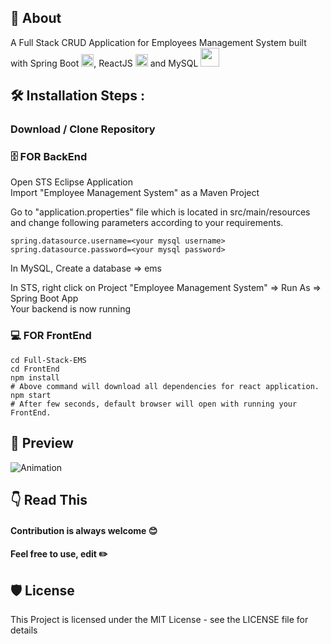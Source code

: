 ## 📌 About
A Full Stack CRUD Application for Employees Management System built with Spring Boot <img src="https://emojis.slackmojis.com/emojis/images/1643515009/10387/spring-boot.png?1643515009" width="20"></img>, ReactJS <img src="https://emojis.slackmojis.com/emojis/images/1643514155/1161/react.png?1643514155" width="20"></img> and MySQL <img src="https://emojis.slackmojis.com/emojis/images/1643514462/4439/mysql.png?1643514462" width="30"></img>

## 🛠️ Installation Steps :
### Download / Clone Repository
### 🗄️ FOR BackEnd
Open STS Eclipse Application           
Import "Employee Management System" as a Maven Project      

Go to "application.properties" file which is located in src/main/resources           
and change following parameters according to your requirements.             
~~~
spring.datasource.username=<your mysql username>       
spring.datasource.password=<your mysql password>      
~~~
In MySQL, Create a database => ems            
  
In STS, right click on Project "Employee Management System" => Run As => Spring Boot App       
Your backend is now running      
### 💻 FOR FrontEnd
~~~
cd Full-Stack-EMS
cd FrontEnd
npm install   
# Above command will download all dependencies for react application.
npm start    
# After few seconds, default browser will open with running your FrontEnd.    
~~~
## 📸 Preview
![Animation](https://user-images.githubusercontent.com/100275369/195008305-22168bae-747a-43f1-b045-affac4a1ebb7.gif)

## 👇 Read This
#### Contribution is always welcome 😊

#### Feel free to use, edit ✏️

## 🛡️ License
This Project is licensed under the MIT License - see the LICENSE file for details
